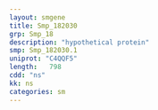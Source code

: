 ```yaml
---
layout: smgene
title: Smp_182030
grp: Smp_18
description: "hypothetical protein"
smp: Smp_182030.1
uniprot: "C4QQF5"
length:   798
cdd: "ns"
kk: ns
categories: sm
---
```

